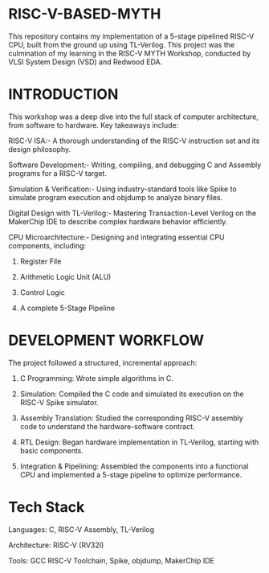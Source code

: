 # RISC-V-BASED-MYTH
This repository contains my implementation of a 5-stage pipelined RISC-V CPU, built from the ground up using TL-Verilog. This project was the culmination of my learning in the RISC-V MYTH Workshop, conducted by VLSI System Design (VSD) and Redwood EDA.
# INTRODUCTION
This workshop was a deep dive into the full stack of computer architecture, from software to hardware. Key takeaways include:

RISC-V ISA:- A thorough understanding of the RISC-V instruction set and its design philosophy.

Software Development:- Writing, compiling, and debugging C and Assembly programs for a RISC-V target.

Simulation & Verification:- Using industry-standard tools like Spike to simulate program execution and objdump to analyze binary files.

Digital Design with TL-Verilog:- Mastering Transaction-Level Verilog on the MakerChip IDE to describe complex hardware behavior efficiently.

CPU Microarchitecture:- Designing and integrating essential CPU components, including:
 
 1. Register File
 
 2. Arithmetic Logic Unit (ALU)
 
 3. Control Logic
 
 4. A complete 5-Stage Pipeline

# DEVELOPMENT WORKFLOW
The project followed a structured, incremental approach:

1. C Programming: Wrote simple algorithms in C.

2. Simulation: Compiled the C code and simulated its execution on the RISC-V Spike simulator.

3. Assembly Translation: Studied the corresponding RISC-V assembly code to understand the hardware-software contract.

4. RTL Design: Began hardware implementation in TL-Verilog, starting with basic components.

5. Integration & Pipelining: Assembled the components into a functional CPU and implemented a 5-stage pipeline to optimize performance.

# Tech Stack

Languages: C, RISC-V Assembly, TL-Verilog

Architecture: RISC-V (RV32I)

Tools: GCC RISC-V Toolchain, Spike, objdump, MakerChip IDE


